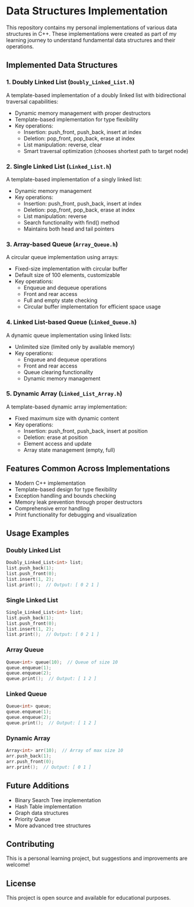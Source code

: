 # Data Structures Implementation

This repository contains my personal implementations of various data structures in C++. These implementations were created as part of my learning journey to understand fundamental data structures and their operations.

## Implemented Data Structures

### 1. Doubly Linked List (`Doubly_Linked_List.h`)
A template-based implementation of a doubly linked list with bidirectional traversal capabilities:
- Dynamic memory management with proper destructors
- Template-based implementation for type flexibility
- Key operations:
  - Insertion: push_front, push_back, insert at index
  - Deletion: pop_front, pop_back, erase at index
  - List manipulation: reverse, clear
  - Smart traversal optimization (chooses shortest path to target node)

### 2. Single Linked List (`Linked_List.h`)
A template-based implementation of a singly linked list:
- Dynamic memory management
- Key operations:
  - Insertion: push_front, push_back, insert at index
  - Deletion: pop_front, pop_back, erase at index
  - List manipulation: reverse
  - Search functionality with find() method
  - Maintains both head and tail pointers

### 3. Array-based Queue (`Array_Queue.h`)
A circular queue implementation using arrays:
- Fixed-size implementation with circular buffer
- Default size of 100 elements, customizable
- Key operations:
  - Enqueue and dequeue operations
  - Front and rear access
  - Full and empty state checking
  - Circular buffer implementation for efficient space usage

### 4. Linked List-based Queue (`Linked_Queue.h`)
A dynamic queue implementation using linked lists:
- Unlimited size (limited only by available memory)
- Key operations:
  - Enqueue and dequeue operations
  - Front and rear access
  - Queue clearing functionality
  - Dynamic memory management

### 5. Dynamic Array (`Linked_List_Array.h`)
A template-based dynamic array implementation:
- Fixed maximum size with dynamic content
- Key operations:
  - Insertion: push_front, push_back, insert at position
  - Deletion: erase at position
  - Element access and update
  - Array state management (empty, full)

## Features Common Across Implementations

- Modern C++ implementation
- Template-based design for type flexibility
- Exception handling and bounds checking
- Memory leak prevention through proper destructors
- Comprehensive error handling
- Print functionality for debugging and visualization

## Usage Examples

### Doubly Linked List
```cpp
Doubly_Linked_List<int> list;
list.push_back(1);
list.push_front(0);
list.insert(1, 2);
list.print();  // Output: [ 0 2 1 ]
```

### Single Linked List
```cpp
Single_Linked_List<int> list;
list.push_back(1);
list.push_front(0);
list.insert(1, 2);
list.print();  // Output: [ 0 2 1 ]
```

### Array Queue
```cpp
Queue<int> queue(10);  // Queue of size 10
queue.enqueue(1);
queue.enqueue(2);
queue.print();  // Output: [ 1 2 ]
```

### Linked Queue
```cpp
Queue<int> queue;
queue.enqueue(1);
queue.enqueue(2);
queue.print();  // Output: [ 1 2 ]
```

### Dynamic Array
```cpp
Array<int> arr(10);  // Array of max size 10
arr.push_back(1);
arr.push_front(0);
arr.print();  // Output: [ 0 1 ]
```

## Future Additions
- Binary Search Tree implementation
- Hash Table implementation
- Graph data structures
- Priority Queue
- More advanced tree structures

## Contributing
This is a personal learning project, but suggestions and improvements are welcome!

## License
This project is open source and available for educational purposes.
